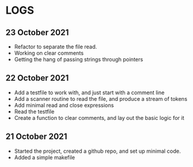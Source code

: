 # LOGS

## 23 October 2021

* Refactor to separate the file read.
* Working on clear comments
* Getting the hang of passing strings through pointers


## 22 October 2021

* Add a testfile to work with, and just start with a comment line
* Add a scanner routine to read the file, and produce a stream of tokens
* Add minimal read and close expressions
* Read the testfile
* Create a function to clear comments, and lay out the basic logic for it



## 21 October 2021

* Started the project, created a github repo, and set up minimal code.
* Added a simple makefile
